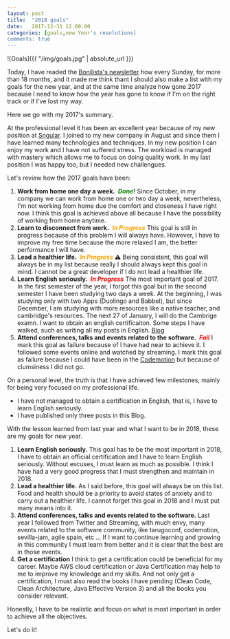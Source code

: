 ```yaml
---
layout: post
title:  "2018 goals"
date:   2017-12-31 12:00:00
categories: [goals,new Year's resolutions]
comments: true
---
```


![Goals]({{ "/img/goals.jpg" | absolute_url }})

Today, I have readed the [Bonilista's newsletter](http://www.bonillaware.com/objetivos-para-2018) how every Sunday, for more than 18 months, and it made me think thant I should also make a list with my goals for the new year, and at the same time analyze how gone 2017 because I need to know how the year has gone to know if I'm on the right track or if I've lost my way.

Here we go with my 2017's summary.

At the professional level it has been an excellent year because of my new position at [Sngular](https://sngular.team). I joined to my new company in August and since them I have learned many technologies and techniques. In my new position I can enjoy my work and I have not suffered stress. The workload is managed with mastery which allows me to focus on doing quality work. In my last position I was happy too, but I needed new challengues.

Let's review how the 2017 goals have been:

1. **Work from home one day a week.**   <i class="fa fa-check" aria-hidden="true" title="Done" style="color: green;font-weight: bold;">&nbsp;Done!</i> Since October, in my company we can work from home one or two day a week, nevertheless, I'm not working from home due the comfort and closeness I have right now. I think this goal is achieved above all because I have the possibility of working from home anytime.
2. **Learn to disconnect from work.** <i class="fa fa-warning" aria-hidden="true" title="In Progress" style="color: orange;font-weight: bold;">&nbsp;In Progress</i> This goal is still in progress because of this problem I will always have. However, I have to improve my free time because the more relaxed I am, the better performance I will have.
3. **Lead a healthier life.** <i class="fa fa-warning" aria-hidden="true" title="In Progress" style="color: orange;font-weight: bold;">&nbsp;In Progress</i> :warning: Being consistent, this goal will always be in my list because really I should always kept this goal in mind. I cannot be a great developer if I do not lead a healthier life.
4. **Learn English seriously.** <i class="fa fa-exclamation" aria-hidden="true" title="Fail" style="color: red;font-weight: bold;">&nbsp;In Progress</i>  The most important goal of 2017. In the first semester of the year, I forgot this goal but in the second semester I have been studying two days a week. At the beginning, I was studying only with two Apps (Duolingo and Babbel), but since December, I am studying with more resources like a native teacher, and cambridge's resources. The next 27 of January, I will do the Cambrige examn. I want to obtain an english certificaiton. Some steps I have walked, such as writing all my posts in English. [Blog](https://david-romero.github.io/)
5. **Attend conferences, talks and events related to the software.** <i class="fa fa-times" aria-hidden="true" title="Fail" style="color: red;font-weight: bold;">&nbsp;Fail</i> I mark this goal as failure because of I have had near to achieve it. I followed some events online and watched by streaming. I mark this goal as failure because I could have been in the [Codemotion](https://2017.codemotion.es/agenda.html) but because of clumsiness I did not go.

On a personal level, the truth is that I have achieved few milestones, mainly for being very focused on my professional life.

* I have not managed to obtain a certification in English, that is, I have to learn English seriously.
* I have published only three posts in this Blog.

With the lesson learned from last year and what I want to be in 2018, these are my goals for new year.

1. **Learn English seriously.** This goal has to be the most important in 2018, I have to obtain an official certification and I have to learn English seriously. Without excuses, I must learn as much as possible. I think I have had a very good progress that I must strengthen and maintain in 2018.
2. **Lead a healthier life.** As I said before, this goal will always be on this list. Food and health should be a priority to avoid states of anxiety and to carry out a healthier life. I cannot forget this goal in 2018 and I must put many means into it.
3. **Attend conferences, talks and events related to the software.** Last year I followed from Twitter and Streaming, with much envy, many events related to the software community, like tarugoconf, codemotion, sevilla-jam, agile spain, etc ... If I want to continue learning and growing in this community I must learn from better and it is clear that the best are in those events.
4. **Get a certification** I think to get a certification could be beneficial for my career. Maybe AWS cloud certification or Java Certification may help to me to improve my knowledge and my skills. And not only get a certification, I must also read the books I have pending (Clean Code, Clean Architecture, Java Effective Version 3) and all the books you consider relevant.

Honestly, I have to be realistic and focus on what is most important in order to achieve all the objectives.

Let's do it! <i class="fa fa-smile-o" aria-hidden="true"></i>
